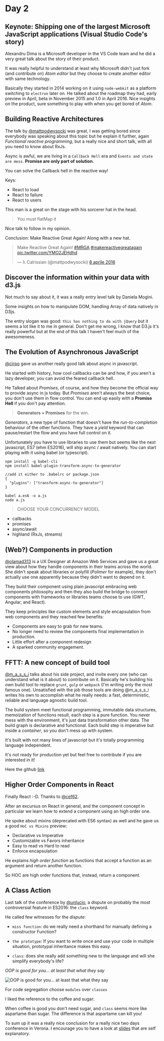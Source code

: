 # Day 2

## Keynote: Shipping one of the largest Microsoft JavaScript applications (Visual Studio Code's story)
Alexandru Dima is a Microsoft developer in the VS Code team and he did a very great talk about the story of their product.

It was really helpful to understand at least why Microsoft didn't just fork (and contribute on) *Atom editor* but they choose to create another editor with same technology.

Basically they started in 2014 working on it using `node-webkit` as a platform switching to `electron` later on.
He talked about the roadmap they had, early preview in April, beta in November 2015 and 1.0 in April 2016.
Nice insights on the product, sure something to play with when you get bored of *Atom*.

## Building Reactive Architectures
The talk by [@mattpodwysocki](https://twitter.com/mattpodwysocki) was great, I was getting bored since everybody was speaking about this topic but he explain it further, again *Functional reactive programming*, but a really nice and short talk, with all you need to know about RxJs.

Async is awful, we are living in a `Callback Hell` era and `Events and state are mess`.
**Promise are only part of solution**.

You can solve the Callback hell in the reactive way!

Keys:
- React to load
- React to failure
- React to users

This man is a great on the stage with his sorcerer hat in the head.

> You must flatMap it

Nice talk to follow in my opinion.

Conclusion: Make Reactive Great Again! Along with a new hat.
<blockquote class="twitter-tweet" data-lang="it"><p lang="en" dir="ltr">Make Reactive Great Again! <a href="https://twitter.com/hashtag/MRGA?src=hash">#MRGA</a> <a href="https://twitter.com/hashtag/makereactivegreatagain?src=hash">#makereactivegreatagain</a> <a href="https://t.co/YMO2JEHdhd">pic.twitter.com/YMO2JEHdhd</a></p>&mdash; λ Calrissian (@mattpodwysocki) <a href="https://twitter.com/mattpodwysocki/status/718469012259217409">8 aprile 2016</a></blockquote>
<script async src="//platform.twitter.com/widgets.js" charset="utf-8"></script>

## Discover the information within your data with d3.js
Not much to say about it, it was a really entry level talk by Daniela Mogini.

Some insights on how to manipulate DOM, handling Array of data natively in D3js.

The entry slogan was good: `this has nothing to do with jQuery` but it seems a lot like it to me in general.
Don't get me wrong, I know that D3.js it's really powerful but at the end of this talk I haven't feel much of the awesomeness.

## The Evolution of Asynchronous JavaScript
[@cirpo](https://twitter.com/cirpo) gave us another really good talk about async in javascript.

He started with history, how cool callbacks can be and how, if you aren't a lazy developer, you can avoid the feared callback hell.

He Talked about *Promises*, of course, and how they become the official way to provide async in js today.
But *Promises* aren't always the best choice, you don't use them in flow control. You can end up easily with a **Promise Hell** if you don't pay attention.

> **Generators + Promises** for the win.

*Generators*, a new type of function that doesn't have the *run-to-completion* behaviour of the other functions.
They have a *yield* keyword that can pause/restart the flow and you have full control on it.

Unfortunately you have to use libraries to use them but seems like the next javascript, ES7 (ehm ES2016), will ship async / await natively.
You can start playing with it using babel (or typescript).
```
npm install -g babel-cli
npm install babel-plugin-transform-async-to-generator

//add it either to .babelrc or package.json
{
  "plugins": ["transform-async-to-generator"]
}

babel a.es6 -o a.js
node a.js
```

> CHOOSE YOUR CONCURRENCY MODEL
 - callbacks
 - promises
 - async/await
 - highland (RxJs, streams)

## (Web?) Components in production
[@olamad313](https://twitter.com/olamad313) is a UX Designer at Amazon Web Services and gave us a great view about how they handle components in their teams across the world. She didn't speak about libraries or polyfill (*Polimer* for example), they don't actually use one apparently because they didn't want to depend on it.

They build their component using plain javascript embracing web components philosophy and then they also build the bridge to connect components with frameworks or libraries teams choose to use (GWT, Angular, and React).

They keep principles like custom elements and style encapsulation from web components and they reached few benefits:
 - Components are easy to grab for new teams.
 - No longer need to review the components final implementation in production.
 - Little effort after a component redesign
 - A sparked community engagement.

## FFTT: A new concept of build tool
[@m_a_s_s_i](https://twitter.com/m_a_s_s_i) talks about his side project, and invite every one (who can understand what is it about) to contribute on it. Basically he's building his own build tool to replace `grunt`, `gulp` or `webpack` (I'm writing only the most famous one).
Unsatisfied with the job those tools are doing @m_a_s_s_i writes his own to accomplish what he really needs: a fast, deterministic, reliable and language agnostic build tool.

The build system meet functional programming, immutable data structures, memoization of functions result, each step is a pure function.
You never mess with the environment, it's just data transformation other data.
The build graph is declarative and functional. Each build step is imperative but inside a *container*, so you don't mess up with system.

It's built with not many lines of javascript but it's totally programming language independent.

It's not ready for production yet but feel free to contribute if you are interested in it!

Here the github [link](https://github.com/massimiliano-mantione/fftt)

## Higher Order Components in React
Finally React :-D. Thanks to [@cef62](https://twitter.com/cef62).

After an excursus on React in general, and the component concept in particular we learn how to extend a component using an high order one.

He spoke about mixins (deprecated with ES6 syntax) as well and he gave us a good `HoC vs Mixins` preview:
- Declarative vs Imperative
- Customizable vs Favors inheritance
- Easy to read vs Hard to read
- Enforce encapsulation

He explains *high order function* as functions that accept a function as an argument and return another function.

So HOC are high order functions that, instead, return a component.

## A Class Action
Last talk of the conference by [@unlucio](https://twitter.com/unlucio), a dispute on probably the most controversial feature in ES2016: the `class` keyword.

He called few witnesses for the *dispute*:
  - `miss function`: do we really need a shorthand for manually defining a constructor Function?

  - `the prototype`: If you want to write once and use your code in multiple situation, prototypal inheritance makes this easy.
  - `class`: does she really add something new to the language and will she simplify everybody's life?

*OOP is good for you... at least that what they say*

![OOP is good for you... at least that what they say](http://thinknsmile.com/wp-content/uploads/2014/05/butter_is_good_for_you.jpg)

For code segregation choose `modules` over `classes`

I liked the reference to the coffee and sugar:

When coffee is good you don't need sugar, and `class` seems more like aspartame than sugar.
The difference is that aspartame can kill you!

To sum up it was a really nice conclusion for a really nice two days conference in Verona.
I encourage you to have a look at [slides](http://www.slideshare.net/unlucio/a-class-action) that are self explanatory.
